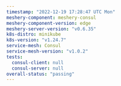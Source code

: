 ```yaml
---
timestamp: "2022-12-19 17:28:47 UTC Mon"
meshery-component: meshery-consul
meshery-component-version: edge
meshery-server-version: "v0.6.35"
k8s-distro: minikube
k8s-version: "v1.24.7"
service-mesh: Consul
service-mesh-version: "v1.0.2"
tests:
  consul-client: null
  consul-server: null
overall-status: "passing"
---
```


